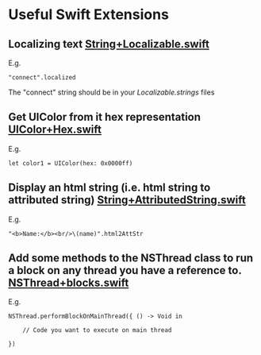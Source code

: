 # Useful Swift Extensions 

## Localizing text <a target="_blank" href="https://gist.github.com/pablogm/4ad14e100416d6a804aa">String+Localizable.swift</a>

E.g.

```
"connect".localized
```

The "connect" string should be in your *Localizable.strings* files

## Get UIColor from it hex representation  <a target="_blank" href="https://gist.github.com/pablogm/206fe8e4ae04b8fdb062">UIColor+Hex.swift</a>

E.g.

```
let color1 = UIColor(hex: 0x0000ff)
```

## Display an html string (i.e. html string to attributed string)   <a target="_blank" href="https://gist.github.com/pablogm/6d55c4ab921964aa508f">String+AttributedString.swift</a>

E.g.

```
"<b>Name:</b><br/>\(name)".html2AttStr
```

## Add some methods to the NSThread class to run a block on any thread you have a reference to. <a target="_blank" href="https://gist.github.com/pablogm/d20120a97912fea44bed">NSThread+blocks.swift</a>

E.g.

```
NSThread.performBlockOnMainThread({ () -> Void in

    // Code you want to execute on main thread            
            
})
```
